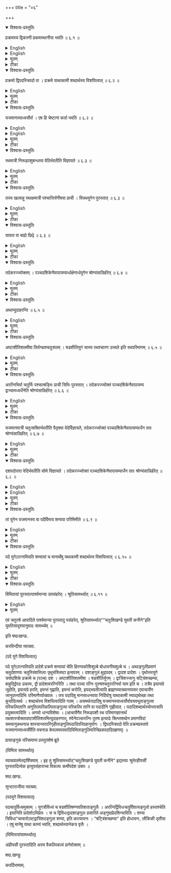 +++
title = "०६"

+++


<details open><summary>विश्वास-प्रस्तुतिः</summary>

प्रक्रमस्य द्विकरणी प्रकमस्थानीया भवति  ॥ ६.१ ॥
</details>

<details><summary>English</summary>

(Here) √/2 of a prakrama takes the place of a prakrama.
</details>

<details><summary>English</summary>

6.1. Aśvamedha vedi. Āpastamba has given hints to the construction of similar isosceles trapezium of area 1944 sq. padas for the aśvamedha vedi. Its area equals 36√2 × § (24 √2 + 30√2) or 1944 sq. padas: This is double of the size of the mahāvedi. Hence, for an isosceles trapezium of n times the size of the mahāvedi, n being an integer or a fraction, only the unit of measurement of the latter should be replaced by Vn times the side of the mahāvedi.  
</details>

<details><summary>मूलम्</summary>

प्रक्रमस्य द्विकरणी प्रकमस्थानीया भवति  ॥ ६.१ ॥
</details>

<details><summary>टीका</summary>

द्विकरण्या प्रमाणतृतीयेन वर्धयेदित्यादिना वर्धितेन तदेव विहरणम् ।
</details>

<details open><summary>विश्वास-प्रस्तुतिः</summary>

प्रक्रमो द्विपदस्त्रिपदो वा । प्रक्रमे याथाकामी शब्दार्थस्य विशयित्वात् ॥ ६.२  ॥
</details>

<details><summary>English</summary>

One prakrama equals 2 padas or 3 padas; on account of uncertainty in the meaning of the term (prakrama) one may take such value of prakrama as one may wish. 
</details>

<details><summary>मूलम्</summary>

प्रक्रमो द्विपदस्त्रिपदो वा । प्रक्रमे याथाकामी शब्दार्थस्य विशयित्वात् ॥ ६.२  ॥
</details>

<details><summary>टीका</summary>

द्विपदस्त्रिंशदङ्गुलः ।
त्रिपदः पञ्चचत्वारिंशदङ्गुलः ।
पदं पञ्चदशाङ्गुलमिति वचनाद् ।
काम इच्छा ।
यथाकाम एव याथाकामी यथेच्छा तथा गृह्णीयात् ।
प्रक्रमेऽध्यर्धप्रक्रमो विप्रकृष्टप्रक्रम इति नैवमन्वर्थसंज्ञा ।
पदाधिकस्य मानार्थस्य वाचको यथा यौगिकः तथा द्विपदं त्रिपदं वा वक्ति, क्रामत्यनेनेति क्रमः ।
प्रकृष्टः क्रमः इति निरूढः, कल्पनार्थद्रव्ये वचनात्पदाधिकं प्रक्रम इति शब्दार्थस्य विशयित्वात्विशयित्वं कल्पितार्थानामपि वाचकत्वादनेकवाचकत्वम् ।
शब्दार्थानां विशयित्वं यतः, कस्य पदादयो ग्रहीतव्याः इत्याह
</details>

<details open><summary>विश्वास-प्रस्तुतिः</summary>

यजमानस्याध्वर्योर्वा । एष हि चेष्टानां कर्ता भवति  ॥ ६.२  ॥
</details>

<details><summary>English</summary>

The measure (of pada) may be that of the sacrificer or of the adhvaryu, because one directs the efforts of the other,
</details>

<details><summary>English</summary>

6.2. The unit of prakrama has been discussed (Bśl. 4.12-4.14) and (Aśl. 5.7). Four officiating priests are usually required for the sacrifice, namely, adhvaryu, hotṛ, brāhmaṇa and the āgnidhriya. The adhvaryua should sweep the ground of altars three times and trace out the drawing with the help of the wooden sword. 
6.3-6.4. Nirudapaŝubandha vedi by one cord. The construction of the nirudapaśubandha vedi is done according to ekarajju measure taught in Āśl. 5.1 and 5.2. Here the relation, 
2 + ( 1/2 a ) - ( 132 ) 
(음 
a2 + 2 a for a = 188, . 
i.e. (188)2 + (781)2 = (203)2 >  

has been used for the construction of isosceles trapezium, whose face in 86 ang., base 104 ang. and altitude 188 ang. 
The construction of another isosceles trapezium having face 3 aratnis, base 4 aratnis, and altitude 6 aratnis, has been obtained by the method of one-cord (ekarajju- vidhi). Here the following relation is used: 
a Śrautakośa, I, 213–14. 
2 
œa2 + (31⁄2 a.)' = ( 1/2 a)', 
13 2 for a = = 6, ) * = ( 6 ) * 2 12 or, 62 + ( 2 
</details>

<details><summary>मूलम्</summary>

यजमानस्याध्वर्योर्वा । एष हि चेष्टानां कर्ता भवति  ॥ ६.२  ॥
</details>

<details><summary>टीका</summary>

यजमानस्य पदं ग्राह्यं स्वामित्वात् ।
अध्वर्योर्वावाशब्दः पक्षव्यावृत्तौ ।
न यजमानस्य ।
अध्वर्युरेव कुतः? एष हि चेष्टानां कर्ता भवति ।
चेष्टयन्त इति चेष्टाः कर्माणि ।
स कर्मणां कर्ता यतः हिशब्दो हेतौ ।
तस्मादध्वर्योरेव न यजमानस्य ।



करविन्दीया व्याख्या.

(प्रक्रमस्य भवति)

द्विस्तावायां वेद्यां अश्वमेधे प्रक्रप्रस्य द्विकरिणी प्रक्रमस्थाने भवति प्रमाणद्विकरण्या विहरेत् ।



(प्रक्रमो विशयित्वात्).

पदं पञ्चदशाङ्गुलम्. द्विपदं त्रिंशदङ्गुलम्. त्रिपदं पञ्च चत्वारिंशदङ्गुलम्, द्विपदे त्रिपदे च प्रक्रमव्यवहारादुभयमिह ग्राह्यम् ।
अथवा प्रक्रमः पदविक्षेपवाची, पदादयोऽत्र मान साधनभूता गृह्यन्ते ।
अतो न विक्षेपमात्रेण प्रयोजनम् ।
किनतु तत्मंबन्धिना केनचिद्द्रव्योण, अतो विक्षेपफलभूतसंयोगविभागाभ्यामुपलक्षितदेशान्तरालपरिमितरज्ज्वादिना प्रयोजनम्, गच्छन् हि सर्वो जनः एकं पदं विक्षिप्य निदधाति, तत्र निर्विकारं संगच्छन समः पुरुषः, स्थितनिधीयमानयोः पदयोरन्तरालं यथा पदपरिमितं भवति तथा गच्छति, अतो विक्षिप्तेन पदेन पदद्वयं व्याब्तमिति द्विपदः प्रक्रमः, स्थितमपि पदं तत्सहकारीति ताभ्यां पदत्रयव्याप्तेस्त्रिपदश्च भवति ।
प्रक्रमे याथाकामीकाम इच्छा, तदनतिक्रमो यथाकामम्, तस्य भावः यथाकाम्यम्, याताकाम्यमेव याथाकामीयथेष्टमित्यर्थः, विविधं शेत इति विशय, उभयत्र प्रयोगो दृश्यत इत्यर्थः ।
ननु प्रक्रमेषु वैषम्यमपि दृश्यते, यथा चतुरो विष्णुक्रमां प्राचः क्रामत्युत्तरमुत्तरं ज्यायांसमिति ।
नायं दोष, तस्य वचनस्योत्त रोत्तरं ज्यायस्त्वविधिपरत्वात्, प्रक्रमे गृह्यमाणे द्विपदमेव त्रिपदमेव वा गृह्णीयात्, न मिश्रयेदित्यर्थः, चतुरो विष्णुकमानित्यत्र वाचनिकत्वात्क्रमवैषम्यस्य न क्रमवैषम्यानुयोगः ।
अतो विशेषितप्रकमविधौ द्वित्रिपदप्रकमयोरेवान्यतरं कृह्णीयान्न मिश्रयेदित्यर्थः ।
पदादिसूत्रे वक्ष्यमाणः पदविकल्पनिबन्धनः प्रक्रमयोरपि विकल्पो भवतीत्येव ।



(यजमानस्य भवति).

चजमानाध्वर्यू प्रसिद्धौ, हि शब्दो हेतौ, चेष्टन्त इति चेष्टाः, कर्माणि ।
अयमर्थः पदादयो यजमानस्य ग्राह्याः स्वामित्वात्, कुतः, याथाकामिर्वात्, तस्य अध्वर्योर्वा ।
वाशब्दो विकल्पार्थः ।
यस्मादेषोऽध्वर्युश्वेष्टानां कर्ता भवति तस्मादस्य पदादयो ग्राह्याः चेष्टाकर्तृत्वात्, यजमानस्य प्राप्तयर्थं वचनमध्वर्योस्तु बाधकवाधनार्थमतो विकल्पः ।



सुन्दरराजीया व्याख्या.

(प्रक्रमस्य विशयित्वात्).

शब्दार्थस्यशब्दप्रवृत्तिनिमित्तस्य विशयित्वंनेकवृत्तित्वम् ।
इदं प्रकमे याथाकाम्यं शब्दार्थस्य विशयित्वादुक्तमित्यर्थः ।
"द्विपदः प्रकमः" इति बोधायनः ।
"त्रिपदः प्रक्रमः" इति कात्यायनः ।
उभयमप्याचार्यस्यानुमतमिति विज्ञायते ।



(यजमानस्यध्वार्योर्वा).

पदेनाङ्गुलिभिर्वा प्रकमो ग्राह्यः स्वामित्वात् ।
कारणमाह

(एष हि भवति)



कपर्दिक्षाष्यम्.
</details>

<details open><summary>विश्वास-प्रस्तुतिः</summary>

रथमात्री निरूढपशुबन्धस्य वेदिर्भवतीति विज्ञायते  ॥ ६.३  ॥
</details>

<details><summary>English</summary>

According to tradition, the altar for the conventional animal sacrifice (nirudhapasabandha vedi) has the measures of a chariot. 
</details>

<details><summary>मूलम्</summary>

रथमात्री निरूढपशुबन्धस्य वेदिर्भवतीति विज्ञायते  ॥ ६.३  ॥
</details>

<details><summary>टीका</summary>

रथप्रमाणा निपरूढपशुबन्धस्य वेदिर्भवतीति श्रुतिः ।
</details>

<details open><summary>विश्वास-प्रस्तुतिः</summary>

तस्य खल्वाहू रथाक्षमात्री पश्चात्तिर्यगीषया प्राची । विपथयुगेन पुरस्तात् ॥ ६.३  ॥
</details>

<details><summary>English</summary>

There it is said that the western side (of the altar) measures 1 akṣa (104 añgulas), the east-west line 1 iṣā (188 angulas) and the eastern side 1 yuga (86 angulas) or the distance between the two outside holes.
</details>

<details><summary>मूलम्</summary>

तस्य खल्वाहू रथाक्षमात्री पश्चात्तिर्यगीषया प्राची । विपथयुगेन पुरस्तात् ॥ ६.३  ॥
</details>

<details><summary>टीका</summary>

खलुशब्दोऽलङ्कारे ।
तत्र तस्मिन्नर्थे रथप्रमाणविदो रथकारा आहुः ।
रथाक्षमात्री पश्चात्तिर्यगीषया प्राची, विपथयुगेन पुरस्तात्, रथाक्षणात्री पश्चात्तिर्यङ्नानी ।
रथग्रहणं शकटनिवृच्यर्थम् ।
ईषामात्री पृष्ठया ।
विपथयुगेनव्याप्तः पन्था येन युगेन तद्विपथयुगम् ।
अब्यन्तरं युगछिद्रयोरन्तरालम् ।
तत्प्रमाणं पुरस्तात्तिर्यङ्भानी ।
</details>

<details open><summary>विश्वास-प्रस्तुतिः</summary>

यावता वा बाह्ये छिद्रे  ॥ ६.३  ॥
</details>

<details><summary>English</summary>

This (is to be constructed) by the methods of one cord already mentioned. 
</details>

<details><summary>मूलम्</summary>

यावता वा बाह्ये छिद्रे  ॥ ६.३  ॥
</details>

<details><summary>टीका</summary>

यावता प्रमाणेन युगस्य बाह्ये छिद्रे भवतः तावद्वा पुरस्तात्तिर्यङ्भानी वेदेः ।



करविन्दीया व्याख्या.

(रथमात्री बाह्ये छिदे)

रथमात्रीरथप्रमाणा निरूढपशुबन्धस्य वेदिरिति श्रुतिः ।
श्रुत्युक्तमभियुक्तोक्तया दर्शयति ।

खलुशब्दो वाक्यालङ्कारार्थः ।
तत्राहुरभियुक्ताःरथाक्षमात्री रथप्रमाणा पश्चात्तिर्यक्तिरश्वी ईषया संमिता प्राची ।
व्याप्तः पन्था येन स विपथः चारणरथ इत्यर्थः ।
विपथस्य युगो विपथयुगः ।
तेन संमिता पुरस्तात्तिरश्वी ।
अथवा यावता वा बाह्ये छिद्रे यावता प्रमाणेन गृहीते बाह्ये च्छिद्रे भवतः तावती वा पुरस्तात्तिर्यक् ।



सुन्दरराजीया व्याख्या.

(रथमात्री बाह्ये छिद्रे.)

इत्याहुराचार्याःपश्चात्तिर्यङ्भानी रथाक्षमात्री, ईषामात्री प्राची, विपथयुगमात्री पुरस्तात्तिर्यङ्नानी ।
विगतः पन्था यस्माद्युगात्तद्विपथयुगम् ।
बाह्यच्छिद्रसहितं षडशीत्यङ्गुलं युगम् ।
यावता वा बाह्ये च्छिद्रे बाह्यच्छिद्रयोरन्तरालमशी त्यङ्गुलम् ।



कपर्दिभाष्यम्
</details>

<details open><summary>विश्वास-प्रस्तुतिः</summary>

तदेकरज्ज्वोक्तम् । पञ्चदशिकेनैवापायम्यार्धाक्षेणार्धयुगेन श्रोण्यंसान्निर्हरेत् ॥ ६.४ ॥
</details>

<details><summary>English</summary>

Having stretched the cord by the mark at fifteen, the western corners are to be fixed by akṣa (52 angulas) and the eastern corners by yuga (43 angulas).
</details>

<details><summary>मूलम्</summary>

तदेकरज्ज्वोक्तम् । पञ्चदशिकेनैवापायम्यार्धाक्षेणार्धयुगेन श्रोण्यंसान्निर्हरेत् ॥ ६.४ ॥
</details>

<details><summary>टीका</summary>

तदेकरज्जुरिति किं सौमिकी गृह्यते आहोस्वित्प्रथमसौमिकी गृह्यते? पञ्चदशिकेनेति दर्शनात्, तत्र हि पञ्चदशिके लक्षणम्, नेतरत्र ।
ईषामात्री ईषां षट्त्रिंशद्धा विभज्य एकं भागं प्रक्रमस्तानीयं कृत्वा सौमिकवत्पञ्चदशिकेनामायम्य अर्धाक्षेण श्रोण श्रोणीं मिनुयात् ।
अर्धयुगेनासौ मिनुयादिति केचित् ।
अपरे पुनः प्रथमामेकरज्जुं गृह्णन्ति ।
यदि सौमिकी गृह्यते अदृष्टकल्पना प्राप्तोति कथं पञ्चदशिकेनेति चेत्, लक्षणया षट्त्रिंशिकायामं यत्पञ्चदशकं तदपि षड्भागोनमेव ।
तस्मात्पञ्चदशिकेनेति षड्भागोनां लक्षयितुं न शक्यते ।
तेनादृष्टकल्पनाभवति ।
नन्वन्यत्रापि लक्षणा? सा तु लौकिकी, किं च साधारणत्वाच्च सैवैका रज्जुःसाधारणी ।
तस्माच्च सैव ग्राह्या ।
एवमुत्तरत्रापि योजनीयम् ।
अर्धक्षे अर्धयुगे च लक्षणं कृत्वा षड्भागोनेनापायम्य अर्धाक्षे श्रोणी ।
अर्धयुगे त्वंसौ ।



करविन्दीया व्याख्या.

(तदेकरज्ज्वा विहरेत्)

एताद्विहरणमेकरज्जुविहरणेन व्याख्यातम् ।
एकरज्जुरिति द्वित्रिपञ्चशङ्करज्ज्वादीनां ग्रहणं, इतरथा उत्तरयोर्विधानस्यादृष्टार्थत्वकल्पनाप्रसङ्गदिति सौमिक्यां व्याख्यातम् ।
तथा पञ्चदशिकेनेति षड्भागोने कृतलक्षमस्य ग्रहणम् ।
तच्च निरञ्चनमात्रप्रदर्शनम् ।
इतरथा अदृष्टार्थत्वप्रसङ्गादिति तत्र्रेवोक्तम्, तत्रानेकरज्जुभिरिहापि विहरणसुक्तम्, तदिहाप्यविरोधात्गृह्यत एव ।
ईषामात्रा षट्त्रिंशद्भागं प्रक्रमं कृत्वा तेनैव विहरेत् ।



सुन्दरराजीया व्याख्या.

(तदेकरज्ज्वा विहरेत्)

"षट्त्रिंशिकायामष्टादशोपसमस्य" इत्यादिना एकरज्ज्वा तन्मानमुक्तम् ।
ईषायाःषट्त्रिंशो भागः पञ्चाङ्गुलमर्धाष्टमतिलाश्च प्रक्रमस्थाने द्रष्टव्यम् ।
यद्वा एकरज्जुशब्देन यावदायाममिति विहरणमभिप्रेतम् ।
अत्र पक्षे पञ्चदशिकेनेति लक्षणया षड्भागोनतृतीयमेवोच्यते ।
सोमे तत्पञ्चदशप्रक्रममभूदिति ।
एवमुत्तरत्रापि बाह्यच्छिद्रान्तरालपक्षे तदर्धेनांसनिर्हरणम् ।



कपर्दिभाष्यम्
</details>

<details open><summary>विश्वास-प्रस्तुतिः</summary>

अथाप्युदाहरन्ति  ॥ ६.५  ॥
</details>

<details><summary>English</summary>

Now, these (units of chariot measure) are explained. 
</details>

<details><summary>मूलम्</summary>

अथाप्युदाहरन्ति  ॥ ६.५  ॥
</details>

<details><summary>टीका</summary>

अथशब्दःसमुच्चये ।
एवं चोदाहरन्ति रथप्रमाणपिदो रथकाराः
</details>

<details open><summary>विश्वास-प्रस्तुतिः</summary>

अष्टाशीतिशतमीषा तिर्यगक्षश्चतुःशतम् । षडशीतियुगं चास्य रथश्चारण उच्यते इति रथपरिमाणम्  ॥ ६.५  ॥
</details>

<details><summary>English</summary>

1 îșâ equals 188 añgulas, 1 akṣa 104 angulas and 1 yuga 36 angulas. These are according to the (Vedic) Caraṇa school and are known as chariot measures.
</details>

<details><summary>मूलम्</summary>

अष्टाशीतिशतमीषा तिर्यगक्षश्चतुःशतम् । षडशीतियुगं चास्य रथश्चारण उच्यते इति रथपरिमाणम्  ॥ ६.५  ॥
</details>

<details><summary>टीका</summary>

एवं रथपरिमाणं सर्वतो मानमुदाहरन्तिब्रुवते ।
सामर्थ्यसिद्धेश्वाङ्गुलिर्गृह्यते ।
रथेषाप्रमाणं अष्टाशीत्युत्तरमङ्गुलशतम् ।
तिर्यक्छब्दः पूरणार्थः ।
अक्षप्रमाणं चतुरधिकं शतम् ।
युगस्य प्रमाणं षडसीतिः ।
एवंलक्षणो यो रथःस चारणः, चरत्यनेनेति चारणः ।
चरण एव चारणः ।
चारणग्रहणं क्रीडादिरथनिवृच्यर्थम् ।
अथवा अस्यशब्दस्य स्थाने यस्यशब्दमध्याहृत्य योजनीयम् ।
वर्णव्यत्यासेन वा ।
</details>

<details open><summary>विश्वास-प्रस्तुतिः</summary>

अरत्निभिर्वा चतुर्भिः पश्चात्षड्भिः प्राची त्रिभिः पुरस्तात् । तदेकरज्ज्वोक्तं पञ्चदशिकेनैवापायम्य द्वाभ्यामध्यर्धेनेति श्रोण्यंसान्निर्हरेत् ॥ ६.६ ॥
</details>

<details><summary>English</summary>

The western side is 4 aratnis or other measures, the east-west line 6 and the eastern side 3. This (is to be constructed) by the method of one cord already mentioned. Having stretched the cord by the mark at fifteen, the western and the eastern corners are to be fixed by 2 and 11⁄2 (aratnis) (respectively).
</details>

<details><summary>मूलम्</summary>

अरत्निभिर्वा चतुर्भिः पश्चात्षड्भिः प्राची त्रिभिः पुरस्तात् । तदेकरज्ज्वोक्तं पञ्चदशिकेनैवापायम्य द्वाभ्यामध्यर्धेनेति श्रोण्यंसान्निर्हरेत् ॥ ६.६ ॥
</details>

<details><summary>टीका</summary>

अरत्निभिर्वा मातव्यमिति शेषः ।
चतुर्भिः पश्चात्तिर्यङ्भानी ।
षड्भिः प्राची पृष्ठया ।
त्रिभिः पुरस्तात्तिर्यङ्भानी ।
तदेकरज्ज्वोक्तमित्यादिगतमेतत् ।
</details>

<details open><summary>विश्वास-प्रस्तुतिः</summary>

यजमानमात्री चतुःस्रक्तिर्भवतीति पैतृक्या वेदेर्विज्ञायते, तदेकरज्ज्वोक्तं पञ्चदशिकेनैवापायम्यार्धेन ततः श्रोण्यंसान्निर्हरेत् ॥ ६.७ ॥
</details>

<details><summary>English</summary>

According to tradition, the paitṛkī vedi is a square, and has the measure of a sacrificer. This (is to be constructed) by the method of one cord already mentioned. Having stretched the cord by the mark at fifteen, the western and the eastern corners are fixed by half the measure.
</details>

<details><summary>मूलम्</summary>

यजमानमात्री चतुःस्रक्तिर्भवतीति पैतृक्या वेदेर्विज्ञायते, तदेकरज्ज्वोक्तं पञ्चदशिकेनैवापायम्यार्धेन ततः श्रोण्यंसान्निर्हरेत् ॥ ६.७ ॥
</details>

<details><summary>टीका</summary>

पैतृक्या वेदेः श्रुतिःयथा दिक्षु स्रक्तयो भवन्ति तथा मातव्या ।
तदेकरज्ज्वेति गतार्थम् ।



करविन्दीया व्याख्या.

वेदार्थावगमस्य बहुविद्यान्तराश्रयत्वात् ।
तक्षशास्त्रे गार्ग्या गस्त्यादिभिरङ्गुलिसंख्ययोक्तं रथपरिमाण श्लोकमुदा हरति



(अथाप्यु प्रमाणम्)

अथापिशब्दौ समुच्चये, उदाहरन्ति मुनयः, अष्टशीतिश्च शतं चाष्टाशीतिशतं, चत्वारि च शतं च चतुःशतम्, षट्चाशीतिश्च षडशीति, आयोधनपुष्यजैत्रचारणादिभेदेन रथस्यानेकविधतामुपन्यस्त तैरुक्तं अष्टाशीतिशतमित्यादि, अस्यार्थःस्य बहुविधस्य मध्ये यस्य ईषा अष्टाशीतिशतमङ्गुलयः, चतुरधिकं शतमक्षः, युगं च षडशीतिः, एवंविधो रथश्वारण उच्यत इति ।
एवं रथपरिमाणमुदाहरन्ति मुनयः ।



ननु अक्षस्य तिर्यङ्भानीत्वमुक्तम्, युगेषयोः का प्राची का तिरश्वीति न ज्ञायते ।
उच्यतेअक्षस्य तिर्यक्त्वविधानादेवयुगेषयोरपि या द्राघीयसी सा प्राची, या ह्रसीयसी सा तिरश्वीति सामर्थ्यादीषा प्राचीति गम्यत इति मन्यन्ते ।
छिद्रान्तरालपक्षे षोडशाङ्गुलहीना पुरस्तात्तिरश्वी ।

(अरत्निभिर्वापुरस्तात्) गतम् ।

(तदेकरज्ज्वा निर्हरेत्)

इदमपि गतम् ।
अत्रारत्नावारत्निद्वये च लक्षणम् ।

(यजमानमात्री निर्हरेत्)

पितृणामियं वेदिःपैतृकी महापितृयज्ञवेदिः ।
चोदकप्राप्तेऽपि यजमानमात्रे पुनर्वचनं विस्तारस्यापि तथात्वा(य)त् ।
(आयामः) प्रतिदिशं स्रक्तयः महादिक्षुकोणाः "सर्वा ह्यनुदिशः" इति दर्शनात्, अत्र प्रयोगःग्रेणान्वाहार्यपचनं किञ्चिदन्तःसञ्चरमवशिषय तस्य पुरस्ताद्यजमानमात्रं द्विकरम्या चतुरश्रं संपाद्य तस्य करणीमध्येषु यथा स्रक्तयो भवेयुः तथा पञ्चदशिकेनेत्यादिना विहृत्यार्धेन ततः तस्य यजमानमात्रस्यार्धेन श्रोण्यंसान्निर्हरेत्तन्निमित्तो निर्ह्रासो विवृद्धिर्वेत्युक्तयोर्निर्ह्रासः, महावेद्यां पदञ्चशिकेनैवापायम्य अर्धयजमानमात्रे शङ्कुं निहन्यात्दक्षिणाप्राची वेदिः ॥


सुन्दरराजीया व्याख्या.

(अथाप्युदाहरन्ति रथपरिमाणम्)

अङ्गुलयःसंख्येयाः ।
अङ्गुलिश्वोर्ध्वबाहोः पुरुषस्य विंशतिशततमो भाग इति वक्ष्यते ।
"पञ्चारत्निः पुरुषः, चतुविंशत्य ङ्गुलयोऽरत्निः

इति ।
सा च चतुस्त्रिंशतत्तिलेत्याचक्षते ।
यथोक्तं बोधायनेन

""अङ्गुलिप्रमाणं चतुर्दशाणवः चतुस्त्रिंशत्तिलाः पृथुसांश्लिष्टा इत्यपरम्"इति चतुरधिकं शतं चतुःशतं युगमिति विपथयुगमुच्यते प्रस्तुतत्वात् ।
अन्यत्तु युगं शताङ्गुलमिति तक्षशास्त्रविदः ।
षण्णवत्यङ्गुलमित्याचार्यपादीयाः ।
यथाऽहुः चतुर्हस्तो धनिर्दन्डो धनुर्धन्वन्तरं युगम् ।

इति ।
"हस्तश्चतुर्विंशतिरङ्गुलयः" इति च ।

(अरत्निभिर्वा पुरस्तात्)

पशुबन्धवेदीत्येके ।

(तदेकर निर्हरेत्)

द्वाभ्यां श्रोणी ।
अध्यर्धेनांसौ ।

(यजमानमात्री विज्ञायते)

पञ्चारत्निः ।

(तदेकर निर्हरेत्)

तत इति षष्ठयन्तात्तसिल् ।
दक्षिणाप्राची पृष्ठया ।
महादिक्षु श्रोण्यंसाः ।
अत्र लघूपायमाह कात्यायनः

"पैतृक्यां द्विपुरुषं चतुरश्रं कृत्वा करणीमध्येषु शङ्कवःससमाधिः" इति ।
तत्र प्रकारःपुरुषमात्रद्विकरण्या दशतिलोनया सप्ततिशताङ्गुलया समचतुरश्रं कृत्वा करणीनां मध्येषु शङ्कून्निहत्य दशारत्नयो रज्ज्वोः पाशान पूर्वापरयोः प्रतिमुच्य तयोर्मध्ये दक्षिणोत्तरयोर्नियम्य वहिःस्पन्दमपच्छिन्द्यात् ।
एतं चतुररत्नमिपि केचिदिच्छन्ति ।
तत्र आज्यं पुरोडाशा आसादयितुं न शक्यन्ते ।



कपर्दिभाशष्यम्.
</details>

<details open><summary>विश्वास-प्रस्तुतिः</summary>

दशपदोत्तरा वेदिर्भवतीति सोमे विज्ञायते । तदेकरज्ज्वोक्तं पञ्चदशिकेनैवापायम्यार्धेन ततः श्रोण्यंसान्निर्हरेत् ॥ ६.८ ॥
</details>

<details><summary>English</summary>

According to the tradition of the soma sacrifice, the (side of the) uttara vedi measures 10 padas. This (is to be constructed) by the method of one cord already mentioned. Having stretched the cord by the mark at fifteen, the western and the eastern corners are to be fixed by half the measure.
</details>

<details><summary>English</summary>

6.7-6.8. Paitṛki vedi and uttara vedi. For the construction of the paitṛki and uttara vedi, the method of one-cord (ekarajjuvidhi) has been used. According to Apastamba, the paitṛki vedi is a square of 5 aratnis, whereas the uttara vedi is a square of 10 padas. Hence the relation 
5 
2 
a2 + ( 1/2 a)2 = ( 132 a)2 
has been used. Specifically, 
52 + 
+ ( 212 ) 
and, (10)2 + 
2 
5 
5 
2 
for a 5 and a = 10 )* [ for paityki vedi ] 
= ( 31/12)* 
2 
2 + ( + - )* 
= 
− ( 1025 6 )° | 
)* [ for uttara vedi ] 
For further discussion on paitṛki vedi, vide Bśl. 3.11. 
</details>

<details><summary>मूलम्</summary>

दशपदोत्तरा वेदिर्भवतीति सोमे विज्ञायते । तदेकरज्ज्वोक्तं पञ्चदशिकेनैवापायम्यार्धेन ततः श्रोण्यंसान्निर्हरेत् ॥ ६.८ ॥
</details>

<details><summary>टीका</summary>

पदग्रहणं प्रदर्शनार्थम् ।
प्रकममितायां महानेद्यां दशपदोत्तरवेदिः सर्वतो दशपदा "प्रमाणेन प्रमाणं विधीयत" इति वचनात् ।
क्षेत्रतो वा दशपता ।
तदा एकपदविस्तारं त्रिपदायामं दीर्घचतुरश्रं कृत्वा तस्याक्ष्णया रज्जुं गृहीत्वा चतुरश्रं कुर्यात् ।
प्रक्रमेऽप्येकप्रक्रमविस्तारं त्रिप्रक्रमायामं चतुरश्रं विहृत्य तस्याक्ष्णया रज्जुं गृहीत्वा चतुरश्रं कुर्यात् ।
तदेकरज्ज्वोक्तंर्धेन ततःतस्येत्यर्थः षष्ठयर्थे तसिल् ।
</details>

<details open><summary>विश्वास-प्रस्तुतिः</summary>

तां युगेन यजमानस्य वा पदैर्विमाय शम्यया परिमिमीते  ॥ ६.९ ॥
</details>

<details><summary>English</summary>

These are measured by the yuga, pada or ŝamyā measures of the sacrificer.
</details>

<details><summary>मूलम्</summary>

तां युगेन यजमानस्य वा पदैर्विमाय शम्यया परिमिमीते  ॥ ६.९ ॥
</details>

<details><summary>टीका</summary>

युगेनोक्तपमाणेन यजमानस्य वा पदैः ।
यजमानग्रहणादध्वर्योर्न लभ्यते ।
यजमानग्रहणं प्रदर्शनार्थमिति केचित् ।
तस्मादेव वचनादुत्तरवेदिर्युगमात्री लभ्यते ।
सोमे पदमानायां महावेद्यां उत्तरवेदिं युगेन वा पदैर्वा विमाय शौल्बेन मानेन पश्चाच्छम्यया मानमदृष्टार्थं कर्तव्यम् ।
शम्यया परिमिमीत इत्येतद्वचनमदृष्टार्थं न प्रमाणविधिः इयुक्तं भवति ।



करविन्दीया व्याख्या.

(दशपदोत्त विज्ञायते)

महावेद्यां प्रथमनिहताच्छङ्कोः पुरस्तात्पञ्चविंशतिषु शङ्कुं निहत्य तत्पुरस्तादृशसु शङ्कुं निहत्य पञ्चदशिकेनेत्यादिना विहरेत् ॥


(तदेकर निर्हरेत्)

ततोर्ऽधेन पञ्चपदेनेत्यर्थः ।
"सर्वतो दशपदा" इति शतपथब्राह्नणे श्रूयते "प्रमाणेन प्रमाणं विधीयते शतुरश्रमिति तदनिरूपक्षे त्रतो दशपद

इति कात्यायनः ।
अस्मिन् पक्षे पदविस्तारं त्रिपदायामं दीर्घचतुरश्रं विहृत्य तस्याक्ष्णयारज्जुप्रमाणोत्तरवेदिः ।
अस्मिन्नपि पक्षे एतत्करण्यर्धेन श्रोण्यंसानां विहरणम् ॥


(तां युगेन परिमिमीते )

तामुत्तरवेदिं युगप्रमाणेन ।
तदुक्तं "षडशीतिर्युगम्" इति ।
तेन वा यजमानस्य वा पदैर्विमाय पश्चाददृष्टार्थं शम्यया सर्वतो मिमीते ।
शम्याप्रमाणं चोक्तं सूत्रान्तरे "षट्त्रिंशच्छम्या" इति पशुबन्धे त्वन्यस्याभावात्परिमाणार्थमेव शम्याविधानम् ।
मात्रैवास्यै सेति लिङ्गाच्च ।
अस्मादेव वचनात्सौमिक्युत्तरवेदिर्युगमायपि लभ्यते (भवति) ॥


सुन्दरराजीया व्याख्या.

(दशपदोत्तर निर्हरेत्)

दशपदासर्वतः ।
क्षेत्रतःशतपदा ।

(तां युगेन परिमिमीते)

युगमपि दशपदाया एव मानसाधनं वेणुवत् ।
केचित्तस्यतन्त्रं प्रमाणमाहुः, अतद्विचारणीयं सूरिभिः ।
यजमानग्रहणं अध्वर्युनिवृच्यर्थम् ।
शम्यया परिमाणमदृष्टार्थम् ।



कपर्दिक्षाष्यम्.
</details>

<details open><summary>विश्वास-प्रस्तुतिः</summary>

पदे युगेऽरत्नावियति शम्यायां च मानार्थेषु यथाकामी शब्दार्थस्य विशयित्वात् ॥ ६.१० ॥
</details>

<details><summary>English</summary>

One may take such value of pada, yuga, aratni and śamyā as one may wish when these (words) are used as units of measure, on account of uncertainty in the meaning of these terms.
</details>

<details><summary>मूलम्</summary>

पदे युगेऽरत्नावियति शम्यायां च मानार्थेषु यथाकामी शब्दार्थस्य विशयित्वात् ॥ ६.१० ॥
</details>

<details><summary>टीका</summary>

पदादिषु मानार्थेषु यथाकामीयथेच्छा तथा गृह्णीयात् ।
किमुक्तं भवति ॥


अणवश्चतुर्दश तिलः

चतुस्त्रिंशत्तिलाः अङ्गुलः (पृथुतःसंस्पृष्टा इत्यपरम्)

द्वादशाङ्गुलाः प्रादेशः

त्रयोदशाङ्गुलः वितस्तिः

पञ्चदशाङ्गुलं पदम्

चतुर्विंशत्यङ्गुलयः अरत्निः

द्वात्रिंशदङ्गुलयः जानुः

षट्त्रिंशदङ्गुला शम्या

षडशीत्यङ्गुलं युगम्

चतुःशतं अक्षः

विंशत्युत्तरं शतं पुरुषः

इत्येवमादिशुल्बान्तरोक्तलक्षणमानार्थेषु प्रमाणावयवा गृह्येरन् ।
लक्षणे वर्गेण विमाय तत्र यथाकामी शब्दार्थस्य विशयित्वात् ।
पञ्चदशाङ्गुलं पदमपि भवति ।
यजमानपदमपि ।
तत्रान्यतरद्ग्राह्यमित्याधाने ।
इयद्द्वादशविक्रामा इति ।
तत्र स्वसंवित्तिं अपरसंवित्तिं लोकप्रसिद्धिं शास्त्रप्रसिद्धिं वा गृह्णीयादित्यर्थः ।
</details>

<details open><summary>विश्वास-प्रस्तुतिः</summary>

विमितायां पुरस्तात्पार्श्वमान्या उपसंहरेत् । श्रुतिसामर्थ्यात् ॥ ६.११ ॥
</details>

<details><summary>English</summary>

In the measurement, the two sides should lie along the east according to tradition.
</details>

<details><summary>मूलम्</summary>

विमितायां पुरस्तात्पार्श्वमान्या उपसंहरेत् । श्रुतिसामर्थ्यात् ॥ ६.११ ॥
</details>





एवं चतुरश्रे आपादिते पार्श्वमान्या पुरस्तादु पसंहरेत्, श्रुतिसामर्थ्यात्""चतुःशिखण्डे युवती कनीने"इति युवतिसादृश्यानुवादः सामर्थ्यम् ॥


इति षष्ठःखण्डः.





करविन्दीया व्याख्या.

(पदे युगे विशयित्वात्)

पदे युगेऽरत्नावियति प्रादेशे प्रक्रमे शम्यायां चेति हिरण्यकोशिशुल्बे बोधायनीयशुल्बे च ।
अथाङ्गुलीप्रमाणं चतुर्दशाणवः चतुस्त्रिंशत्तिलाः पृथुसंश्लिष्टा इत्यपरम् ।
दशाङ्गुलं क्षुद्रपदम् ।
द्वादश प्रादेशः ।
पृथोत्तरयुगे त्रयोदशिके प्रक्रामे च (पञ्च) दश ।
अष्टाशीतिशतमीषा ।
षडशीतिर्युगम् ।
द्वात्रिंशज्जानुः षट्त्रिंशच्छम्या, बाहुर्द्द्विपदः प्रकामः, द्वौ प्रादेशावरत्निरिति ।
तथा पञ्चा रत्निः पुरुषश्चतुररत्निर्वा याम इति च ।
तत्रैव इयत्यग्रे जुहोति, इयत्यग्रे हरति, इयन्तं गृह्णाति, इयन्तं करोति, इयद्भवतीत्यादि ब्राह्नणव्याख्यानावसर एवाचार्येण जानुदघ्नादिभिः परिमाणैर्व्याख्यातः ।
तत्र पदादिषु मानसाधनवया निर्दिष्टेषु याथाकामी स्याद्यथेच्छा तथा कुर्यादित्यर्थः ।
शब्दार्थस्य विशयित्वादिति गतम् ।
अयमर्थःपदादिषु यजमानस्याध्वर्योर्वावयवभूताङ्गुल्या परिकल्पितानि अणुतिलपरिकल्पिताङ्गुल्या परिकल्पि तानि वा पदादीनि गृह्नीयात् ।
पदादिशब्दार्थस्योभयत्रापि प्रयुक्तत्वादिति ।
अणवो धान्यविशेषाः ।
(आचार्येणैव निरूढपशौ रथ परिमाणज्ञानार्थं तक्षशास्त्रोक्तादष्टाशीतिशतमित्युदाहरणात्, श्येनेपञ्चारत्निः पुरुष इत्यादेः क्ल्प्तिशब्देन प्रमाणविदां समयानुकथनान्न शास्त्रान्तरपरिगृहीताङ्गुलिपदादिपरिग्रहानुयोगः ।
द्विपदस्त्रिपदो वेति प्रक्रमप्रस्तावे यजमानस्याध्वर्योर्वेति वचनान्न केवलमवयवादिविमिताङ्गुलिपरिच्छिन्नपदादिग्रह्रणम्) ॥


प्रासाङ्गुकं परिसमाप्य प्रस्तुतशेषं ब्रूते

(विमिता सामर्थ्थात्)

व्याख्यातमेतद्दार्शिक्याम् ।
इह तु श्रुतिसामर्थ्यात्"चतुःशिखण्डे युवती कनीने" इद्यस्याः श्रुतेरहीयसीं पुरस्तादित्येक इत्युपसंहाराच्च विकल्पः कर्मोपदेश उक्तः ॥


षष्ठ.खण्डः.





सुन्दरराजीया व्याख्या.

(पदयुगे विशयत्वात्)

पदचातुर्विध्यमुक्तम् ।
युगत्रौविध्यं च षडशीतिषण्णवतिशताङ्गुलैः ।
अरत्निर्द्विविधःचतुर्विंशत्यङ्गुलो हस्तश्चेति ।
इयानिति प्रादेशोऽभिप्रेतः ।
स च द्विविधःद्वादशाङ्गुलः प्रसारिते अङ्गुष्ठप्रेदशिन्याविति ।
शम्या त्रिविधा"चत्वारोऽष्टद्वात्रिंशदङ्गुला शम्या, इति कात्यायनः ।
"षट्त्रिंशच्छम्या" इति होधायनः, लौकिकी तृतीया ।
एषु मानेषु याथा काम्यं भवति, शब्दार्थस्यानेकत्र वृत्तैः ।

(विमितायांसामर्थ्यात्)

अंहीयसी पुरस्तादिति अस्य वैकल्पिकत्वं प्रागेवोक्तम् ॥


षष्ठ.खण्डुः



कपर्दिभाष्यम्.